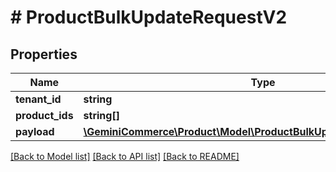 # # ProductBulkUpdateRequestV2


## Properties 


Name | Type | Description | Notes
------------ | ------------- | ------------- | -------------
**tenant_id**| **string** |   | [optional]
**product_ids**| **string[]** |   | [optional]
**payload**| [**\GeminiCommerce\Product\Model\ProductBulkUpdateRequestV2Payload**](ProductBulkUpdateRequestV2Payload.md) |   | [optional]


[[Back to Model list]](../../README.md#models) [[Back to API list]](../../README.md#endpoints) [[Back to README]](../../README.md)

